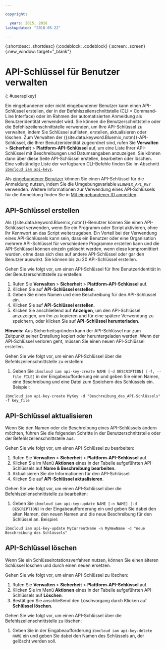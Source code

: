 ```yaml
---

copyright:

  years: 2015, 2018
lastupdated: "2018-05-22"

---
```


{:shortdesc: .shortdesc}
{:codeblock: .codeblock}
{:screen: .screen}
{:new_window: target="_blank"}

# API-Schlüssel für Benutzer verwalten
{: #userapikey}

Ein eingebundener oder nicht eingebundener Benutzer kann einen API-Schlüssel erstellen, der in der Befehlszeilenschnittstelle (CLI = Command-Line Interface) oder im Rahmen der automatisierten Anmeldung als Benutzeridentität verwendet wird. Sie können die Benutzerschnittstelle oder die Befehlszeilenschnittstelle verwenden, um Ihre API-Schlüssel zu verwalten, indem Sie Schlüssel auflisten, erstellen, aktualisieren oder löschen. Zum Verwalten der {{site.data.keyword.Bluemix_notm}}-API-Schlüssel, die Ihrer Benutzeridentität zugeordnet sind, rufen Sie **Verwalten** &gt; **Sicherheit** &gt; **Plattform-API-Schlüssel** auf, um eine Liste Ihrer API-Schlüssel mit Beschreibungen und Datumsangaben anzuzeigen. Sie können dann über diese Seite API-Schlüssel erstellen, bearbeiten oder löschen. Eine vollständige Liste der verfügbaren CLI-Befehle finden Sie im Abschnitt [`ibmcloud iam api-keys`](/docs/cli/reference/bluemix_cli/bx_cli.html#ibmcloud_iam).

Als [eingebundener Benutzer](/docs/account/adminpublic.html#federatedid) können Sie einen API-Schlüssel für die Anmeldung nutzen, indem Sie die Umgebungsvariable `BLUEMIX_API_KEY` verwenden. Weitere Informationen zur Verwendung eines API-Schlüssels für die Anmeldung finden Sie in [Mit eingebundener ID anmelden](/docs/cli/login_federated_id.html#federated_id).

## API-Schlüssel erstellen

Als {{site.data.keyword.Bluemix_notm}}-Benutzer können Sie einen API-Schlüssel verwenden, wenn Sie ein Programm oder Script aktivieren, ohne Ihr Kennwort an das Script weiterzugeben. Ein Vorteil bei der Verwendung eines API-Schlüssels kann sein, dass ein Benutzer oder eine Organisation mehrere API-Schlüssel für verschiedene Programme erstellen kann und die API-Schlüssel können einzeln gelöscht werden, wenn diese kompromittiert wurden, ohne dass sich dies auf andere API-Schlüssel oder gar den Benutzer auswirkt. Sie können bis zu 20 API-Schlüssel erstellen.

Gehen Sie wie folgt vor, um einen API-Schlüssel für Ihre Benutzeridentität in der Benutzerschnittstelle zu erstellen:

1. Rufen Sie **Verwalten** &gt; **Sicherheit** &gt; **Plattform-API-Schlüssel** auf.
2. Klicken Sie auf **API-Schlüssel erstellen**.
3. Geben Sie einen Namen und eine Beschreibung für den API-Schlüssel ein.
4. Klicken Sie auf **API-Schlüssel erstellen**.
5. Klicken Sie anschließend auf **Anzeigen**, um den API-Schlüssel anzuzeigen, um ihn zu kopieren und für eine spätere Verwendung zu speichern, oder klicken Sie auf **API-Schlüssel herunterladen**.

**Hinweis:** Aus Sicherheitsgründen kann der API-Schlüssel nur zum Zeitpunkt seiner Erstellung kopiert oder heruntergeladen werden. Wenn der API-Schlüssel verloren geht, müssen Sie einen neuen API-Schlüssel erstellen.

Gehen Sie wie folgt vor, um einen API-Schlüssel über die Befehlszeilenschnittstelle zu erstellen:

1. Geben Sie `ibmcloud iam api-key-create NAME [-d DESCRIPTION] [-f, --file FILE]` in der Eingabeaufforderung ein und geben Sie einen Namen, eine Beschreibung und eine Datei zum Speichern des Schlüssels ein. Beispiel:

```
ibmcloud iam api-key-create MyKey -d "Beschreibung_des_API-Schlüssels" -f key_file
``` 


## API-Schlüssel aktualisieren

Wenn Sie den Namen oder die Beschreibung eines API-Schlüssels ändern möchten, führen Sie die folgenden Schritte in der Benutzerschnittstelle oder der Befehlszeilenschnittstelle aus.

Gehen Sie wie folgt vor, um einen API-Schlüssel zu bearbeiten:

1. Rufen Sie **Verwalten** &gt; **Sicherheit** &gt; **Plattform-API-Schlüssel** auf.
2. Klicken Sie im Menü **Aktionen** eines in der Tabelle aufgeführten API-Schlüssels auf **Name & Beschreibung bearbeiten**. 
3. Aktualisieren Sie die Informationen für den API-Schlüssel.
4. Klicken Sie auf **API-Schlüssel aktualisieren**.

Gehen Sie wie folgt vor, um einen API-Schlüssel über die Befehlszeilenschnittstelle zu bearbeiten:

1. Geben Sie `ibmcloud iam api-key-update NAME [-n NAME] [-d DESCRIPTION]` in der Eingabeaufforderung ein und geben Sie dabei den alten Namen, den neuen Namen und die neue Beschreibung für den Schlüssel an. Beispiel:

```
ibmcloud iam api-key-update MyCurrentName -n MyNewName -d "neue Beschreibung des Schlüssels"
```

## API-Schlüssel löschen

Wenn Sie ein Schlüsselrotationsverfahren nutzen, können Sie einen älteren Schlüssel löschen und durch einen neuen ersetzen.

Gehen Sie wie folgt vor, um einen API-Schlüssel zu löschen: 

1. Rufen Sie **Verwalten** &gt; **Sicherheit** &gt; **Plattform-API-Schlüssel** auf.
2. Klicken Sie im Menü **Aktionen** eines in der Tabelle aufgeführten API-Schlüssels auf **Löschen**.
3. Bestätigen Sie anschließend den Löschvorgang durch Klicken auf **Schlüssel löschen**.

Gehen Sie wie folgt vor, um einen API-Schlüssel über die Befehlszeilenschnittstelle zu löschen:
1. Geben Sie in der Eingabeaufforderung `ibmcloud iam api-key-delete NAME` ein und geben Sie dabei den Namen des Schlüssels an, der gelöscht werden soll.
